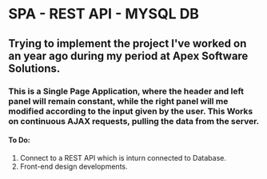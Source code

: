 # SPA - REST API - MYSQL DB

## Trying to implement the project I've worked on an year ago during my period at Apex Software Solutions.

### This is a Single Page Application, where the header and left panel will remain constant, while the right panel will me modified according to the input given by the user. This Works on continuous AJAX requests, pulling the data from the server. ###

#### To Do: 
  1. Connect to a REST API which is inturn connected to Database. 
  2. Front-end design developments.
